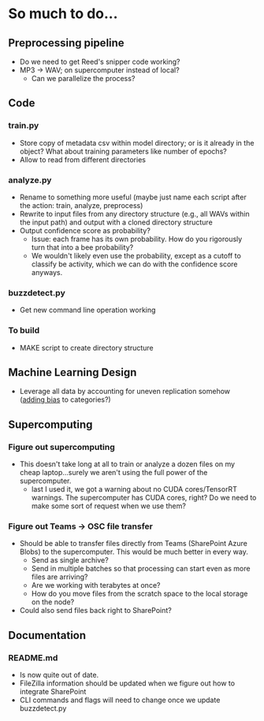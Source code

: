 # So much to do...
## Preprocessing pipeline
* Do we need to get Reed's snipper code working?
* MP3 → WAV; on supercomputer instead of local?
  - Can we parallelize the process?

## Code
### train.py
* Store copy of metadata csv within model directory; or is it already in the object? What about training parameters like number of epochs?
* Allow to read from different directories

### analyze.py
* Rename to something more useful (maybe just name each script after the action: train, analyze, preprocess)
* Rewrite to input files from any directory structure (e.g., all WAVs within the input path) and output with a cloned directory structure
* Output confidence score as probability?
    - Issue: each frame has its own probability. How do you rigorously turn that into a bee probability?
    - We wouldn't likely even use the probability, except as a cutoff to classify be activity, which we can do with the confidence score anyways.

### buzzdetect.py
* Get new command line operation working

### To build
* MAKE script to create directory structure

## Machine Learning Design
* Leverage all data by accounting for uneven replication somehow ([adding bias](https://www.tensorflow.org/tutorials/structured_data/imbalanced_data) to categories?)

## Supercomputing
### Figure out supercomputing
* This doesn't take long at all to train or analyze a dozen files on my cheap laptop...surely we aren't using the full power of the supercomputer.
  - last I used it, we got a warning about no CUDA cores/TensorRT warnings. The supercomputer has CUDA cores, right? Do we need to make some sort of request when we use them?

### Figure out Teams → OSC file transfer
* Should be able to transfer files directly from Teams (SharePoint Azure Blobs) to the supercomputer. This would be much better in every way.
  - Send as single archive?
  - Send in multiple batches so that processing can start even as more files are arriving?
  - Are we working with terabytes at once?
  - How do you move files from the scratch space to the local storage on the node?
* Could also send files back right to SharePoint?

## Documentation
### README.md
* Is now quite out of date.
* FileZilla information should be updated when we figure out how to integrate SharePoint
* CLI commands and flags will need to change once we update buzzdetect.py
